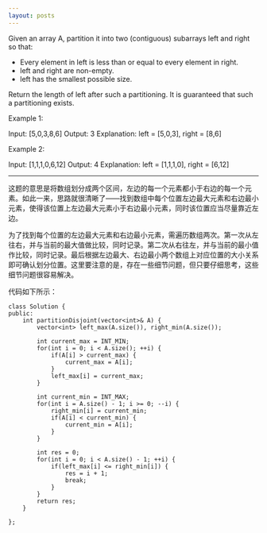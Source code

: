 ```yaml
---
layout: posts
---
```

Given an array A, partition it into two (contiguous) subarrays left and right so that:  

* Every element in left is less than or equal to every element in right.  
* left and right are non-empty.  
* left has the smallest possible size.  

Return the length of left after such a partitioning.  It is guaranteed that such a partitioning exists.  

Example 1:

Input: [5,0,3,8,6]
Output: 3
Explanation: left = [5,0,3], right = [8,6]

Example 2:

Input: [1,1,1,0,6,12]
Output: 4
Explanation: left = [1,1,1,0], right = [6,12]

---
这题的意思是将数组划分成两个区间，左边的每一个元素都小于右边的每一个元素。如此一来，思路就很清晰了——找到数组中每个位置左边最大元素和右边最小元素，使得该位置上左边最大元素小于右边最小元素，同时该位置应当尽量靠近左边。  

为了找到每个位置的左边最大元素和右边最小元素，需遍历数组两次。第一次从左往右，并与当前的最大值做比较，同时记录。第二次从右往左，并与当前的最小值作比较，同时记录。最后根据左边最大、右边最小两个数组上对应位置的大小关系即可确认划分位置。这里要注意的是，存在一些细节问题，但只要仔细思考，这些细节问题很容易解决。  

代码如下所示：  
```
class Solution {
public:
    int partitionDisjoint(vector<int>& A) {
        vector<int> left_max(A.size()), right_min(A.size());
        
        int current_max = INT_MIN;
        for(int i = 0; i < A.size(); ++i) {
            if(A[i] > current_max) {
                current_max = A[i];
            }
            left_max[i] = current_max;
        }
        
        int current_min = INT_MAX;
        for(int i = A.size() - 1; i >= 0; --i) {
            right_min[i] = current_min;
            if(A[i] < current_min) {
                current_min = A[i];
            }
        }
    
        int res = 0;
        for(int i = 0; i < A.size() - 1; ++i) {
            if(left_max[i] <= right_min[i]) {
                res = i + 1;
                break;
            }
        }
        return res;
    }
    
};
```
